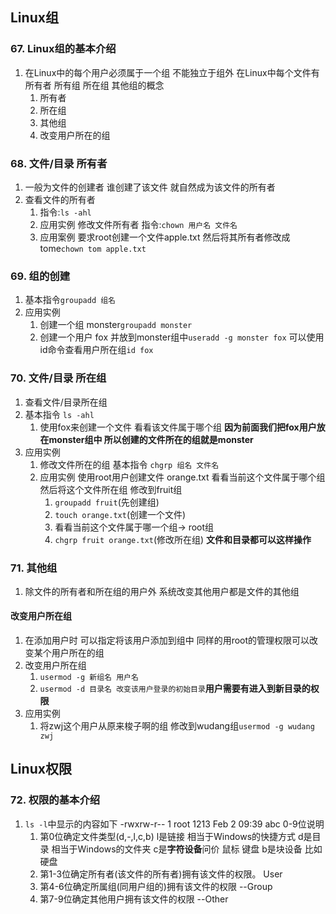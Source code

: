 ## Linux组

### 67. Linux组的基本介绍
1. 在Linux中的每个用户必须属于一个组 不能独立于组外 在Linux中每个文件有所有者 所有组 所在组 其他组的概念
    1. 所有者
    2. 所在组
    3. 其他组
    4. 改变用户所在的组

### 68. 文件/目录 所有者
1. 一般为文件的创建者 谁创建了该文件 就自然成为该文件的所有者
2. 查看文件的所有者
    1. 指令:`ls -ahl`
    2. 应用实例 修改文件所有者 指令:`chown 用户名 文件名`
    3. 应用案例 要求root创建一个文件apple.txt 然后将其所有者修改成 tome`chown tom apple.txt`

### 69. 组的创建
1. 基本指令`groupadd 组名`
2. 应用实例
    1. 创建一个组 monster`groupadd monster`
    2. 创建一个用户 fox 并放到monster组中`useradd -g monster fox` 可以使用id命令查看用户所在组`id fox `

### 70. 文件/目录 所在组
1. 查看文件/目录所在组
2. 基本指令 `ls -ahl`
    1. 使用fox来创建一个文件 看看该文件属于哪个组 **因为前面我们把fox用户放在monster组中 所以创建的文件所在的组就是monster**
3. 应用实例
    1. 修改文件所在的组 基本指令 `chgrp 组名 文件名`
    2. 应用实例 使用root用户创建文件 orange.txt 看看当前这个文件属于哪个组 然后将这个文件所在组 修改到fruit组
        1. `groupadd fruit`(先创建组)
        2.  `touch orange.txt`(创建一个文件)
        3. 看看当前这个文件属于哪一个组-> root组
        4. `chgrp fruit orange.txt`(修改所在组)
**文件和目录都可以这样操作**

### 71. 其他组
1. 除文件的所有者和所在组的用户外 系统改变其他用户都是文件的其他组
#### 改变用户所在组
1. 在添加用户时 可以指定将该用户添加到组中 同样的用root的管理权限可以改变某个用户所在的组
2. 改变用户所在组
    1. `usermod -g 新组名 用户名`
    2. `usermod -d 目录名 改变该用户登录的初始目录`**用户需要有进入到新目录的权限**
3. 应用实例
    1. 将zwj这个用户从原来梭子啊的组 修改到wudang组`usermod -g wudang zwj`

## Linux权限

### 72. 权限的基本介绍
1. `ls -l`中显示的内容如下
    -rwxrw-r-- 1 root 1213 Feb 2 09:39 abc
    0-9位说明
    1. 第0位确定文件类型(d,-,l,c,b)
        l是链接 相当于Windows的快捷方式
        d是目录 相当于Windows的文件夹
        c是**字符设备**问价 鼠标 键盘
        b是块设备 比如硬盘
    2. 第1-3位确定所有者(该文件的所有者)拥有该文件的权限。 User
    3. 第4-6位确定所属组(同用户组的)拥有该文件的权限 --Group
    4. 第7-9位确定其他用户拥有该文件的权限 --Other